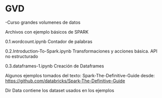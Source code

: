 # GVD

-Curso grandes volumenes de datos

Archivos con ejemplo básicos de SPARK

0.1.wordcount.ipynb               Contador de palabras

0.2.Introduction-To-Spark.ipynb   Transformaciones y acciones básica. API no estructurado

0.3.dataframes-1.ipynb            Creación de Dataframes 

Algunos ejemplos tomados del texto: Spark-The-Definitive-Guide desde: https://github.com/databricks/Spark-The-Definitive-Guide

Dir Data contiene los dataset usados en los ejemplos

